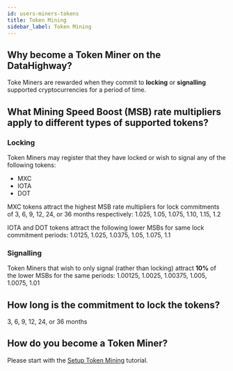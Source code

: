 ```yaml
---
id: users-miners-tokens
title: Token Mining
sidebar_label: Token Mining
---
```


## Why become a Token Miner on the DataHighway?

Toke Miners are rewarded when they commit to **locking** or **signalling** supported cryptocurrencies for a period of time.

## What Mining Speed Boost (MSB) rate multipliers apply to different types of supported tokens?

### Locking

Token Miners may register that they have locked or wish to signal any of the following tokens:
* MXC
* IOTA
* DOT

MXC tokens attract the highest MSB rate multipliers for lock commitments of 3, 6, 9, 12, 24, or 36 months respectively: 1.025, 1.05, 1.075, 1.10, 1.15, 1.2

IOTA and DOT tokens attract the following lower MSBs for same lock commitment periods: 1.0125, 1.025, 1.0375, 1.05, 1.075, 1.1

### Signalling

Token Miners that wish to only signal (rather than locking) attract **10%** of the lower MSBs for the same periods: 1.00125, 1.0025, 1.00375, 1.005, 1.0075, 1.01

## How long is the commitment to lock the tokens?

3, 6, 9, 12, 24, or 36 months

## How do you become a Token Miner?

Please start with the <a href="../tutorials/tutorials-mining-tokens-setup.md" class="pretty-link pretty-link-colored">Setup Token Mining</a> tutorial.
